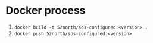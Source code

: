 # Docker process

1. `docker build -t 52north/sos-configured:<version> .`
1. `docker push 52north/sos-configured:<version>`
